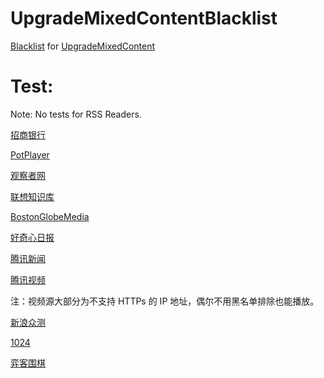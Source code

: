 # UpgradeMixedContentBlacklist

[Blacklist](https://raw.githubusercontent.com/ivysrono/UpgradeMixedContentBlacklist/master/Blacklist.json) for [UpgradeMixedContent](https://github.com/gloomy-ghost/UpgradeMixedContent)

# Test:

Note: No tests for RSS Readers.

[招商银行](https://www.cmbchina.com/)

[PotPlayer](https://potplayer.daum.net/)

[观察者网](https://www.guancha.cn/chenjing/2017_03_16_399011_s.shtml)

[联想知识库](https://iknow.lenovo.com.cn/detail/dc_153184.html)

[BostonGlobeMedia](https://go.pardot.com/l/36752/2015-01-23/37crk)

[好奇心日报](https://www.qdaily.com/)

[腾讯新闻](https://view.inews.qq.com/a/TEC2016121302749602)

[腾讯视频](https://v.qq.com/x/page/u0115g0auru.html)

注：视频源大部分为不支持 HTTPs 的 IP 地址，偶尔不用黑名单排除也能播放。

[新浪众测](https://zhongce.sina.com.cn/)

[1024](https://www.t66y.com/htm_data/4/1702/2266673.html)

[弈客围棋](https://www.yikeweiqi.com/news/topline/28624/)
